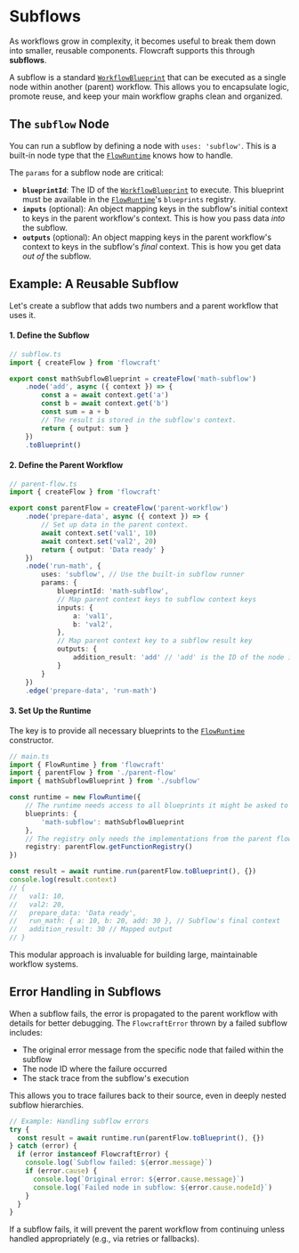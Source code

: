 # Subflows

As workflows grow in complexity, it becomes useful to break them down into smaller, reusable components. Flowcraft supports this through **subflows**.

A subflow is a standard [`WorkflowBlueprint`](/api/flow#workflowblueprint-interface) that can be executed as a single node within another (parent) workflow. This allows you to encapsulate logic, promote reuse, and keep your main workflow graphs clean and organized.

## The `subflow` Node

You can run a subflow by defining a node with `uses: 'subflow'`. This is a built-in node type that the [`FlowRuntime`](/api/runtime#flowruntime-class) knows how to handle.

The `params` for a subflow node are critical:
-   **`blueprintId`**: The ID of the [`WorkflowBlueprint`](/api/flow#workflowblueprint-interface) to execute. This blueprint must be available in the [`FlowRuntime`](/api/runtime#flowruntime-class)'s `blueprints` registry.
-   **`inputs`** (optional): An object mapping keys in the subflow's initial context to keys in the parent workflow's context. This is how you pass data *into* the subflow.
-   **`outputs`** (optional): An object mapping keys in the parent workflow's context to keys in the subflow's *final* context. This is how you get data *out of* the subflow.

## Example: A Reusable Subflow

Let's create a subflow that adds two numbers and a parent workflow that uses it.

#### 1. Define the Subflow

```typescript
// subflow.ts
import { createFlow } from 'flowcraft'

export const mathSubflowBlueprint = createFlow('math-subflow')
	.node('add', async ({ context }) => {
		const a = await context.get('a')
		const b = await context.get('b')
		const sum = a + b
		// The result is stored in the subflow's context.
		return { output: sum }
	})
	.toBlueprint()
```

#### 2. Define the Parent Workflow

```typescript
// parent-flow.ts
import { createFlow } from 'flowcraft'

export const parentFlow = createFlow('parent-workflow')
	.node('prepare-data', async ({ context }) => {
		// Set up data in the parent context.
		await context.set('val1', 10)
		await context.set('val2', 20)
		return { output: 'Data ready' }
	})
	.node('run-math', {
		uses: 'subflow', // Use the built-in subflow runner
		params: {
			blueprintId: 'math-subflow',
			// Map parent context keys to subflow context keys
			inputs: {
				a: 'val1',
				b: 'val2',
			},
			// Map parent context key to a subflow result key
			outputs: {
				addition_result: 'add' // 'add' is the ID of the node in the subflow
			}
		}
	})
	.edge('prepare-data', 'run-math')
```

#### 3. Set Up the Runtime

The key is to provide all necessary blueprints to the [`FlowRuntime`](/api/runtime#flowruntime-class) constructor.

```typescript
// main.ts
import { FlowRuntime } from 'flowcraft'
import { parentFlow } from './parent-flow'
import { mathSubflowBlueprint } from './subflow'

const runtime = new FlowRuntime({
	// The runtime needs access to all blueprints it might be asked to run.
	blueprints: {
		'math-subflow': mathSubflowBlueprint
	},
	// The registry only needs the implementations from the parent flow.
	registry: parentFlow.getFunctionRegistry()
})

const result = await runtime.run(parentFlow.toBlueprint(), {})
console.log(result.context)
// {
//   val1: 10,
//   val2: 20,
//   prepare_data: 'Data ready',
//   run_math: { a: 10, b: 20, add: 30 }, // Subflow's final context
//   addition_result: 30 // Mapped output
// }
```

This modular approach is invaluable for building large, maintainable workflow systems.

## Error Handling in Subflows

When a subflow fails, the error is propagated to the parent workflow with details for better debugging. The `FlowcraftError` thrown by a failed subflow includes:

- The original error message from the specific node that failed within the subflow
- The node ID where the failure occurred
- The stack trace from the subflow's execution

This allows you to trace failures back to their source, even in deeply nested subflow hierarchies.

```typescript
// Example: Handling subflow errors
try {
  const result = await runtime.run(parentFlow.toBlueprint(), {})
} catch (error) {
  if (error instanceof FlowcraftError) {
    console.log(`Subflow failed: ${error.message}`)
    if (error.cause) {
      console.log(`Original error: ${error.cause.message}`)
      console.log(`Failed node in subflow: ${error.cause.nodeId}`)
    }
  }
}
```

If a subflow fails, it will prevent the parent workflow from continuing unless handled appropriately (e.g., via retries or fallbacks).
